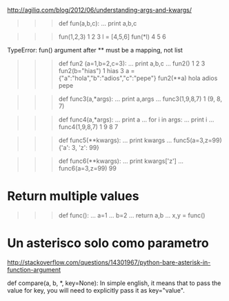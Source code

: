http://agiliq.com/blog/2012/06/understanding-args-and-kwargs/

>>> def fun(a,b,c):
...   print a,b,c

>>> fun(1,2,3)
1 2 3
>>> l = [4,5,6]
>>> fun(*l)
4 5 6


TypeError: fun() argument after ** must be a mapping, not list
>>> def fun2 (a=1,b=2,c=3):
...   print a,b,c
... 
>>> fun2()
1 2 3
>>> fun2(b="hias")
1 hias 3
>>> a = {"a":"hola","b":"adios","c":"pepe"}
>>> fun2(**a)
hola adios pepe



>>> def func3(a,*args):
...   print a,args
... 
>>> func3(1,9,8,7)
1 (9, 8, 7)


>>> def func4(a,*args):
...   print a
...   for i in args:
...     print i
... 
>>> func4(1,9,8,7)
1
9
8
7


>>> def func5(**kwargs):
...   print kwargs
... 
>>> func5(a=3,z=99)
{'a': 3, 'z': 99}


>>> def func6(**kwargs):
...   print kwargs['z']
... 
>>> func6(a=3,z=99)
99


# Return multiple values #
    
>>> def func():
...     a=1
...     b=2
...     return a,b
... 
>>> x,y = func()




# Un asterisco solo como parametro
http://stackoverflow.com/questions/14301967/python-bare-asterisk-in-function-argument

def compare(a, b, *, key=None):
In simple english, it means that to pass the value for key, you will need to explicitly pass it as key="value".
